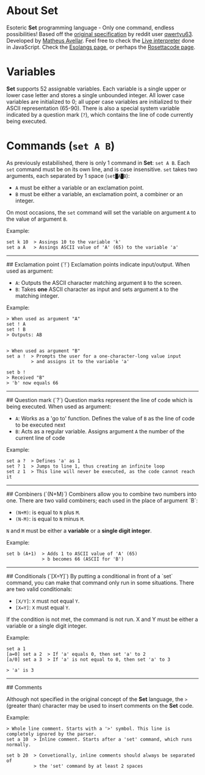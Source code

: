 # About Set
Esoteric **Set** programming language - Only one command, endless possibilities!
Based off the [original specification](https://www.reddit.com/r/esolangs/comments/54b0b1/set_an_language_with_1_command/)
by reddit user [qwertyu63](https://www.reddit.com/user/qwertyu63).
Developed by [Matheus Avellar](https://github.com/MatheusAvellar).
Feel free to check the [Live interpreter](https://avellar.ml/set-lang) done in JavaScript.
Check the [Esolangs page](https://esolangs.org/wiki/Set), or perhaps the [Rosettacode page](http://rosettacode.org/wiki/Set_lang).

# Variables
**Set** supports 52 assignable variables. Each variable is a single upper or lower case letter and stores a single unbounded integer.
All lower case variables are initialized to 0; all upper case variables are initialized to their ASCII representation (65-90).
There is also a special system variable indicated by a question mark (`?`), which contains the line of code currently being executed.

# Commands (`set A B`)
As previously estabilished, there is only 1 command in **Set**: `set A B`.
Each `set` command must be on its own line, and is case insensitive.
`set` takes two arguments, each separated by 1 space (`set█A█B`):

* `A` must be either a variable or an exclamation point.
* `B` must be either a variable, an exclamation point, a combiner or an integer.

On most occasions, the `set` command will set the variable on argument `A` to the value of argument `B`.

Example:
```
set k 10  > Assings 10 to the variable 'k'
set a A   > Assings ASCII value of 'A' (65) to the variable 'a'
```

<hr/>
## Exclamation point (`!`)
Exclamation points indicate input/output. When used as argument:

* `A`: Outputs the ASCII character matching argument `B` to the screen.
* `B`: Takes **one** ASCII character as input and sets argument `A` to the matching integer.

Example:
```set
> When used as argument "A"
set ! A
set ! B
> Outputs: AB


> When used as argument "B"
set a !  > Prompts the user for a one-character-long value input
         > and assigns it to the variable 'a'

set b !
> Received "B"
> 'b' now equals 66
```

<hr/>
## Question mark (`?`)
Question marks represent the line of code which is being executed. When used as argument:

* `A`: Works as a 'go to' function. Defines the value of `B` as the line of code to be executed next
* `B`: Acts as a regular variable. Assigns argument `A` the number of the current line of code

Example:
```set
set a ?  > Defines 'a' as 1
set ? 1  > Jumps to line 1, thus creating an infinite loop
set z 1  > This line will never be executed, as the code cannot reach it
```

<hr/>
## Combiners (`(N+M)`)
Combiners allow you to combine two numbers into one. There are two valid combiners; each used in the place of argument `B`:

* `(N+M)`: is equal to `N` plus `M`.
* `(N-M)`: is equal to `N` minus `M`.

`N` and `M` must be either a **variable** or a **single digit integer**.

Example:
```set
set b (A+1)  > Adds 1 to ASCII value of 'A' (65)
             > b becomes 66 (ASCII for 'B')
```

<hr/>
## Conditionals (`[X=Y]`)
By putting a conditional in front of a `set` command, you can make that command only run in some situations. There are two valid conditionals:

* `[X/Y]`: `X` must not equal `Y`.
* `[X=Y]`: `X` must equal `Y`.

If the condition is not met, the command is not run. X and Y must be either a variable or a single digit integer.

Example:
```set
set a 1
[a=0] set a 2  > If 'a' equals 0, then set 'a' to 2
[a/0] set a 3  > If 'a' is not equal to 0, then set 'a' to 3

> 'a' is 3
```

<hr/>
## Comments

Although not specified in the original concept of the **Set** language,
the `>` (greater than) character may be used to insert comments on the **Set** code.

Example:
```set
> Whole line comment. Starts with a '>' symbol. This line is completely ignored by the parser.
set a 10  > Inline comment. Starts after a 'set' command, which runs normally.

set b 20  > Convetionally, inline comments should always be separated of
          > the 'set' command by at least 2 spaces
```
